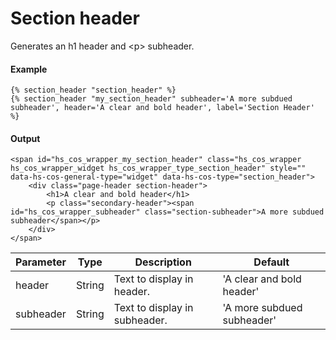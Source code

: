 # Section header
Generates an h1 header and &lt;p&gt; subheader.

#### Example
```jinja2
{% section_header "section_header" %}
{% section_header "my_section_header" subheader='A more subdued subheader', header='A clear and bold header', label='Section Header'  %}
```

#### Output
```jinja2
<span id="hs_cos_wrapper_my_section_header" class="hs_cos_wrapper hs_cos_wrapper_widget hs_cos_wrapper_type_section_header" style="" data-hs-cos-general-type="widget" data-hs-cos-type="section_header">
    <div class="page-header section-header">
        <h1>A clear and bold header</h1>
        <p class="secondary-header"><span id="hs_cos_wrapper_subheader" class="section-subheader">A more subdued subheader</span></p>
    </div>
</span>
```

| Parameter | Type | Description | Default | 
|  ------  |  ------  |  ------  |  ------  | 
| header | String | Text to display in header. | 'A clear and bold header' | 
| subheader | String | Text to display in subheader. | 'A more subdued subheader' | 

